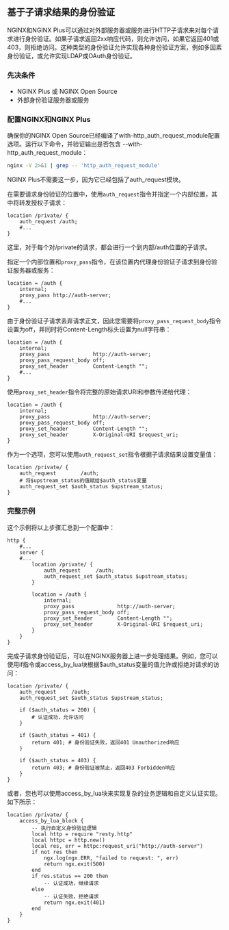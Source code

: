 ## 基于子请求结果的身份验证

NGINX和NGINX Plus可以通过对外部服务器或服务进行HTTP子请求来对每个请求进行身份验证。如果子请求返回2xx响应代码，则允许访问，如果它返回401或403，则拒绝访问。这种类型的身份验证允许实现各种身份验证方案，例如多因素身份验证，或允许实现LDAP或OAuth身份验证。

### 先决条件
- NGINX Plus 或 NGINX Open Source
- 外部身份验证服务器或服务

### 配置NGINX和NGINX Plus
确保你的NGINX Open Source已经编译了with-http_auth_request_module配置选项。运行以下命令，并验证输出是否包含 --with-http_auth_request_module：

```bash
nginx -V 2>&1 | grep -- 'http_auth_request_module'
```

NGINX Plus不需要这一步，因为它已经包括了auth_request模块。

在需要请求身份验证的位置中，使用`auth_request`指令并指定一个内部位置，其中将转发授权子请求：

```nginx
location /private/ {
    auth_request /auth;
    #...
}
```

这里，对于每个对/private的请求，都会进行一个到内部/auth位置的子请求。

指定一个内部位置和`proxy_pass`指令，在该位置内代理身份验证子请求到身份验证服务器或服务：

```nginx
location = /auth {
    internal;
    proxy_pass http://auth-server;
    #...
}
```

由于身份验证子请求丢弃请求正文，因此您需要将`proxy_pass_request_body`指令设置为off，并同时将Content-Length标头设置为null字符串：

```nginx
location = /auth {
    internal;
    proxy_pass              http://auth-server;
    proxy_pass_request_body off;
    proxy_set_header        Content-Length "";
    #...
}
```

使用`proxy_set_header`指令将完整的原始请求URI和参数传递给代理：

```nginx
location = /auth {
    internal;
    proxy_pass              http://auth-server;
    proxy_pass_request_body off;
    proxy_set_header        Content-Length "";
    proxy_set_header        X-Original-URI $request_uri;
}
```

作为一个选项，您可以使用`auth_request_set`指令根据子请求结果设置变量值：

```nginx
location /private/ {
    auth_request        /auth;
    # 将$upstream_status的值赋给$auth_status变量
    auth_request_set $auth_status $upstream_status;
}
```

### 完整示例
这个示例将以上步骤汇总到一个配置中：

```nginx
http {
    #...
    server {
    #...
        location /private/ {
            auth_request     /auth;
            auth_request_set $auth_status $upstream_status;
        }

        location = /auth {
            internal;
            proxy_pass              http://auth-server;
            proxy_pass_request_body off;
            proxy_set_header        Content-Length "";
            proxy_set_header        X-Original-URI $request_uri;
        }
    }
}
```

完成子请求身份验证后，可以在NGINX服务器上进一步处理结果。例如，您可以使用if指令或access_by_lua块根据$auth_status变量的值允许或拒绝对请求的访问：

```nginx
location /private/ {
    auth_request     /auth;
    auth_request_set $auth_status $upstream_status;

    if ($auth_status = 200) {
        # 认证成功，允许访问
    }

    if ($auth_status = 401) {
        return 401; # 身份验证失败，返回401 Unauthorized响应
    }

    if ($auth_status = 403) {
        return 403; # 身份验证被禁止，返回403 Forbidden响应
    }
}
```

或者，您也可以使用access_by_lua块来实现复杂的业务逻辑和自定义认证实现。如下所示：

```nginx
location /private/ {
    access_by_lua_block {
        -- 执行自定义身份验证逻辑
        local http = require "resty.http"
        local httpc = http.new()
        local res, err = httpc:request_uri("http://auth-server")
        if not res then
            ngx.log(ngx.ERR, "failed to request: ", err)
            return ngx.exit(500)
        end
        if res.status == 200 then
            -- 认证成功，继续请求
        else
            -- 认证失败，拒绝请求
            return ngx.exit(401)
        end
    }
}
```